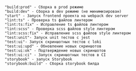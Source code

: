     "build:prod" - Сборка в prod режиме
    "build:dev" - Сборка в dev режиме (не минимизирован)
    "start" - Запуск frontend проекта на webpack dev server
    "lint:ts" - Проверка ts файлов линтером
    "lint:ts:fix" - Исправление ts файлов линтером
    "lint:scss" - Проверка scss файлов style линтером
    "lint:scss:fix" - Исправление scss файлов style линтером
    "test:unit"- Запуск unit тестов с jest
    "test:ui"- Запуск скриншотных тестов с loki
    "test:ui:upd" - Обновление новых скриншотов
    "test:ui:ok" - Подтверждение новых скриншотов
    "test:ui:ci" - Запуск скриншотных тестов в CI
    "storybook" - запуск Storybook
    "storybook:build" - Сборка storybook билда
